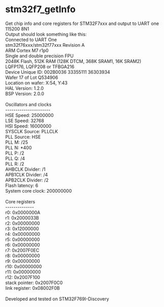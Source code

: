 # stm32f7_getInfo
Get chip info and core registers for STM32F7xxx and output to UART one 115200 8N1<br>
Output should look something like this:<br>
Connected to UART One<br>
stm32f76xxx/stm32f77xxx  Revision A<br>
ARM Cortex M7 r1p0<br>
Single and double precision FPU<br>
2048K Flash, 512K RAM (128K DTCM, 368K SRAM1, 16K SRAM2)<br>
LQFP176, LQFP208 or TFBGA216<br>
Device Unique ID: 002B0036 33355111 36303934<br>
Wafer 17 of Lot Q534906<br>
Location on wafer: X:54, Y:43<br>
HAL Version: 1.2.0 <br>
BSP Version: 2.0.0 <br>
<br>
Oscillators and clocks<br>
----------------------<br>
            HSE Speed: 25000000<br>
            LSE Speed: 32768<br>
            HSI Speed: 16000000<br>
        SYSCLK Source: PLLCLK<br>
           PLL Source: HSE<br>
                PLL M: /25<br>
                PLL N: *400<br>
                PLL P: /2<br>
                PLL Q: /4<br>
                PLL R: /2<br>
       AHBCLK Divider: /1<br>
      APB1CLK Divider: /4<br>
      APB2CLK Divider: /2<br>
        Flash latency: 6<br>
    System core clock: 200000000<br>
<br>
Core registers<br>
--------------<br>
           r0: 0x0000000A<br>
           r1: 0x2000033B<br>
           r2: 0x00000000<br>
           r3: 0x12000000<br>
           r4: 0x00000000<br>
           r5: 0x00000000<br>
           r6: 0x00000000<br>
           r7: 0x2007F0EC<br>
           r8: 0x00000000<br>
           r9: 0x00000000<br>
          r10: 0x00000000<br>
          r11: 0x00000000<br>
          r12: 0x2007F100<br>
stack pointer: 0x2007F0C0<br>
link register: 0x08002F0B<br>
<br>
Developed and tested on STM32F769I-Discovery<br>

